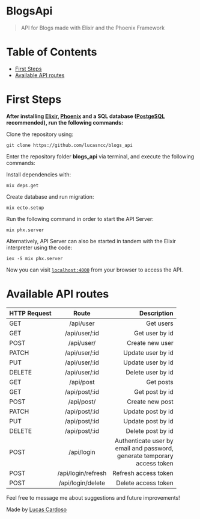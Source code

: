 # BlogsApi

> API for Blogs made with Elixir and the Phoenix Framework

# Table of Contents

* [First Steps](#first-steps)
* [Available API routes](#available-api-routes)


# First Steps

**After installing [Elixir](https://elixir-lang.org/install.html), [Phoenix](https://hexdocs.pm/phoenix/installation.html) and a SQL database ([PostgeSQL](https://www.postgresql.org/download/) recommended), run the following commands:**

Clone the repository using:
```
git clone https://github.com/lucasncc/blogs_api
```

Enter the repository folder **blogs_api** via terminal, and execute the following commands:

Install dependencies with:
```
mix deps.get
```

Create database and run migration:
```
mix ecto.setup
```

Run the following command in order to start the API Server:
```
mix phx.server
```

Alternatively, API Server can also be started in tandem with the Elixir interpreter using the code:
```
iex -S mix phx.server
```
Now you can visit [`localhost:4000`](http://localhost:4000) from your browser to access the API.

# Available API routes

| HTTP Request | Route | Description |
|----------|:-------------:|------:|
| GET | /api/user | Get users |
| GET | /api/user/:id | Get user by id |
| POST | /api/user/ | Create new user |
| PATCH | /api/user/:id | Update user by id |
| PUT | /api/user/:id | Update user by id |
| DELETE | /api/user/:id | Delete user by id |
| GET | /api/post | Get posts |
| GET | /api/post/:id | Get post by id |
| POST | /api/post/ | Create new post |
| PATCH | /api/post/:id | Update post by id |
| PUT | /api/post/:id | Update post by id |
| DELETE | /api/post/:id | Delete post by id |
| POST | /api/login | Authenticate user by <br />email and password, <br />generate temporary <br />access token |
| POST | /api/login/refresh | Refresh access token |
| POST | /api/login/delete | Delete access token |


Feel free to message me about suggestions and future improvements!

Made by [Lucas Cardoso](https://github.com/lucasncc)


